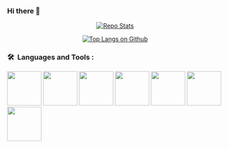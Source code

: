 ### Hi there 👋

<p align="center">
  <a href="https://github.com/quangnhat185/quangnhat185"><img src="https://github-readme-stats.vercel.app/api?username=quangnhat185&theme=blue-green&show_icons=true" alt="Repo Stats"></a>
</p>

<p align="center">
  <a href="https://github.com/quangnhat185/quangnhat185"><img src="https://github-readme-stats.vercel.app/api/top-langs/?username=quangnhat185&layout=compact&theme=radical&include_all_commits=true" alt="Top Langs on Github"></a>
</p>


### 🛠 &nbsp;Languages and Tools :

<p>
<img src="https://cdn.jsdelivr.net/gh/devicons/devicon/icons/python/python-original.svg" width="80" height="80" />
<img src="https://cdn.jsdelivr.net/gh/devicons/devicon/icons/cplusplus/cplusplus-original.svg" width="80" height="80"/>
<img src="https://cdn.jsdelivr.net/gh/devicons/devicon/icons/tensorflow/tensorflow-original.svg" width="80" height="80"/>
<img src="https://cdn.jsdelivr.net/gh/devicons/devicon/icons/pytorch/pytorch-original.svg" width="80" height="80"/>
<img src="https://cdn.jsdelivr.net/gh/devicons/devicon/icons/linux/linux-original.svg" width="80" height="80" />
<img src="https://cdn.jsdelivr.net/gh/devicons/devicon/icons/docker/docker-original-wordmark.svg" width="80" height="80"/>
<img src="https://cdn.jsdelivr.net/gh/devicons/devicon/icons/arduino/arduino-original-wordmark.svg" width="80" height="80"/>

          
          
</p>


<!--
**quangnhat185/quangnhat185** is a ✨ _special_ ✨ repository because its `README.md` (this file) appears on your GitHub profile.

Here are some ideas to get you started:

- 🔭 I’m currently working on ...
- 🌱 I’m currently learning ...
- 👯 I’m looking to collaborate on ...
- 🤔 I’m looking for help with ...
- 💬 Ask me about ...
- 📫 How to reach me: ...
- 😄 Pronouns: ...
- ⚡ Fun fact: ...
-->
